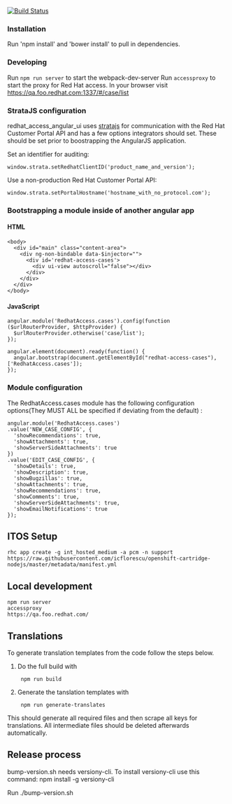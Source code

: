 [![Build Status](https://travis-ci.org/redhataccess/redhat_access_angular_ui.svg?branch=master)](https://travis-ci.org/redhataccess/redhat_access_angular_ui)  

### Installation

Run 'npm install' and 'bower install' to pull in dependencies.  

### Developing

Run `npm run server` to start the webpack-dev-server
Run `accessproxy` to start the proxy for Red Hat access.
In your browser visit https://qa.foo.redhat.com:1337/#/case/list

### StrataJS configuration
redhat_access_angular_ui uses [stratajs](https://github.com/redhataccess/stratajs) for communication with the Red Hat Customer Portal API and has a few options integrators should set.  These should be set prior to boostrapping the AngularJS application.

Set an identifier for auditing:  

~~~
window.strata.setRedhatClientID('product_name_and_version');  
~~~
Use a non-production Red Hat Customer Portal API:  

~~~
window.strata.setPortalHostname('hostname_with_no_protocol.com');  
~~~


### Bootstrapping a module inside of another angular app
#### HTML
~~~
<body>
  <div id="main" class="content-area">
    <div ng-non-bindable data-$injector="">
      <div id='redhat-access-cases'>
        <div ui-view autoscroll="false"></div>
      </div>
    </div>
  </div>
</body>
~~~  

#### JavaScript
~~~
angular.module('RedhatAccess.cases').config(function ($urlRouterProvider, $httpProvider) {
  $urlRouterProvider.otherwise('case/list');
});

angular.element(document).ready(function() {
  angular.bootstrap(document.getElementById("redhat-access-cases"), ['RedhatAccess.cases']);
});
~~~

### Module configuration
The RedhatAccess.cases module has the following configuration options(They MUST ALL be specified if deviating from the default)  :  

~~~
angular.module('RedhatAccess.cases')
.value('NEW_CASE_CONFIG', {
  'showRecommendations': true,
  'showAttachments': true,
  'showServerSideAttachments': true
})
.value('EDIT_CASE_CONFIG', {
  'showDetails': true,
  'showDescription': true,
  'showBugzillas': true,
  'showAttachments': true,
  'showRecommendations': true,
  'showComments': true,
  'showServerSideAttachments': true,
  'showEmailNotifications': true
});
~~~

## ITOS Setup

    rhc app create -g int_hosted_medium -a pcm -n support https://raw.githubusercontent.com/icflorescu/openshift-cartridge-nodejs/master/metadata/manifest.yml

## Local development

    npm run server
    accessproxy
    https://qa.foo.redhat.com/
    
## Translations
To generate translation templates from the code follow the steps below.

1. Do the full build with

        npm run build
2. Generate the tanslation templates with

        npm run generate-translates
        
This should generate all required files and then scrape all keys for translations. All intermediate files should be deleted afterwards automatically.

## Release process
bump-version.sh needs versiony-cli. To install versiony-cli use this command:
npm install -g versiony-cli

Run ./bump-version.sh <new-version>

